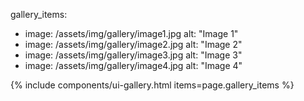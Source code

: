 gallery_items:
  - image: /assets/img/gallery/image1.jpg
    alt: "Image 1"
  - image: /assets/img/gallery/image2.jpg
    alt: "Image 2"
  - image: /assets/img/gallery/image3.jpg
    alt: "Image 3"
  - image: /assets/img/gallery/image4.jpg
    alt: "Image 4"


{% include components/ui-gallery.html items=page.gallery_items %}

